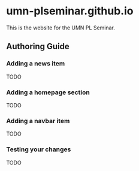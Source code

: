 # umn-plseminar.github.io

This is the website for the UMN PL Seminar.

## Authoring Guide

### Adding a news item

TODO

### Adding a homepage section

TODO

### Adding a navbar item

TODO

### Testing your changes

TODO
